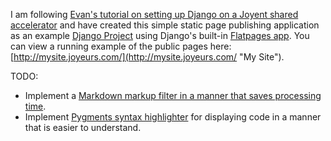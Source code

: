 I am following [Evan's tutorial on setting up Django on a Joyent shared accelerator](http://ecarmi.org/writing/django-on-joyent/ "A (Complete) Guide to Running Django on Joyent Shared Accelerators using Virtualenv, pip, git, and NginX | ecarmi.org") and have created this simple static page publishing application as an example [Django Project](http://www.djangoproject.com/ "Django | The Web framework for perfectionists with deadlines") using Django's built-in [Flatpages app](http://docs.djangoproject.com/en/dev/ref/contrib/flatpages/ "Django | The flatpages app | Django documentation"). You can view a running example of the public pages here: [http://mysite.joyeurs.com/](http://mysite.joyeurs.com/ "My Site").

TODO: 

- Implement a [Markdown markup filter in a manner that saves processing time](http://code.djangoproject.com/wiki/UsingMarkup "UsingMarkup – Django").
- Implement [Pygments syntax highlighter](http://pygments.org/ "Pygments &mdash; Python syntax highlighter") for displaying code in a manner that is easier to understand.